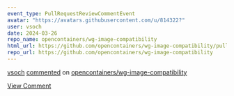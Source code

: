 ```yaml
---
event_type: PullRequestReviewCommentEvent
avatar: "https://avatars.githubusercontent.com/u/814322?"
user: vsoch
date: 2024-03-26
repo_name: opencontainers/wg-image-compatibility
html_url: https://github.com/opencontainers/wg-image-compatibility/pull/15#discussion_r1538512236
repo_url: https://github.com/opencontainers/wg-image-compatibility
---
```


<a href='https://github.com/vsoch' target='_blank'>vsoch</a> <a href='https://github.com/opencontainers/wg-image-compatibility/pull/15#discussion_r1538512236' target='_blank'>commented</a> on <a href='https://github.com/opencontainers/wg-image-compatibility' target='_blank'>opencontainers/wg-image-compatibility</a>

<a href='https://github.com/opencontainers/wg-image-compatibility/pull/15#discussion_r1538512236' target='_blank'>View Comment</a>